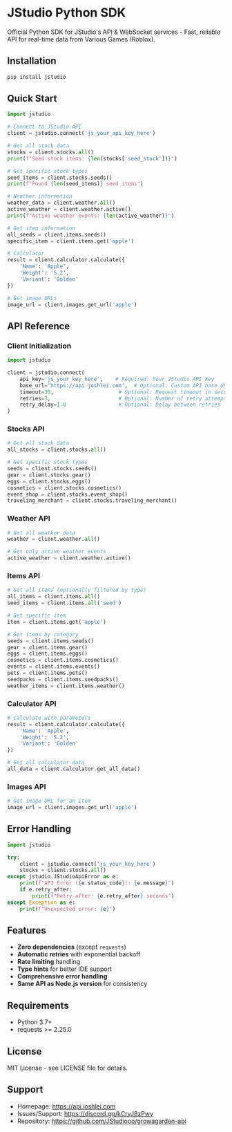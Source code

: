 # JStudio Python SDK

Official Python SDK for JStudio's API & WebSocket services - Fast, reliable API for real-time data from Various Games (Roblox).

## Installation

```bash
pip install jstudio
```

## Quick Start

```python
import jstudio

# Connect to JStudio API
client = jstudio.connect('js_your_api_key_here')

# Get all stock data
stocks = client.stocks.all()
print(f"Seed stock items: {len(stocks['seed_stock'])}")

# Get specific stock types
seed_items = client.stocks.seeds()
print(f"Found {len(seed_items)} seed items")

# Weather information
weather_data = client.weather.all()
active_weather = client.weather.active()
print(f"Active weather events: {len(active_weather)}")

# Get item information
all_seeds = client.items.seeds()
specific_item = client.items.get('apple')

# Calculator
result = client.calculator.calculate({
    'Name': 'Apple',
    'Weight': '5.2',
    'Variant': 'Golden'
})

# Get image URLs
image_url = client.images.get_url('apple')
```

## API Reference

### Client Initialization

```python
import jstudio

client = jstudio.connect(
    api_key='js_your_key_here',    # Required: Your JStudio API key
    base_url='https://api.joshlei.com',  # Optional: Custom API base URL
    timeout=30,                     # Optional: Request timeout in seconds
    retries=3,                      # Optional: Number of retry attempts
    retry_delay=1.0                 # Optional: Delay between retries
)
```

### Stocks API

```python
# Get all stock data
all_stocks = client.stocks.all()

# Get specific stock types
seeds = client.stocks.seeds()
gear = client.stocks.gear()
eggs = client.stocks.eggs()
cosmetics = client.stocks.cosmetics()
event_shop = client.stocks.event_shop()
traveling_merchant = client.stocks.traveling_merchant()
```

### Weather API

```python
# Get all weather data
weather = client.weather.all()

# Get only active weather events
active_weather = client.weather.active()
```

### Items API

```python
# Get all items (optionally filtered by type)
all_items = client.items.all()
seed_items = client.items.all('seed')

# Get specific item
item = client.items.get('apple')

# Get items by category
seeds = client.items.seeds()
gear = client.items.gear()
eggs = client.items.eggs()
cosmetics = client.items.cosmetics()
events = client.items.events()
pets = client.items.pets()
seedpacks = client.items.seedpacks()
weather_items = client.items.weather()
```

### Calculator API

```python
# Calculate with parameters
result = client.calculator.calculate({
    'Name': 'Apple',
    'Weight': '5.2',
    'Variant': 'Golden'
})

# Get all calculator data
all_data = client.calculator.get_all_data()
```

### Images API

```python
# Get image URL for an item
image_url = client.images.get_url('apple')
```

## Error Handling

```python
import jstudio

try:
    client = jstudio.connect('js_your_key_here')
    stocks = client.stocks.all()
except jstudio.JStudioApiError as e:
    print(f"API Error ({e.status_code}): {e.message}")
    if e.retry_after:
        print(f"Retry after: {e.retry_after} seconds")
except Exception as e:
    print(f"Unexpected error: {e}")
```

## Features

- **Zero dependencies** (except `requests`)
- **Automatic retries** with exponential backoff
- **Rate limiting** handling
- **Type hints** for better IDE support
- **Comprehensive error handling**
- **Same API as Node.js version** for consistency

## Requirements

- Python 3.7+
- requests >= 2.25.0

## License

MIT License - see LICENSE file for details.

## Support

- Homepage: https://api.joshlei.com
- Issues/Support: https://discord.gg/kCryJ8zPwy
- Repository: https://github.com/JStudiooo/growagarden-api
